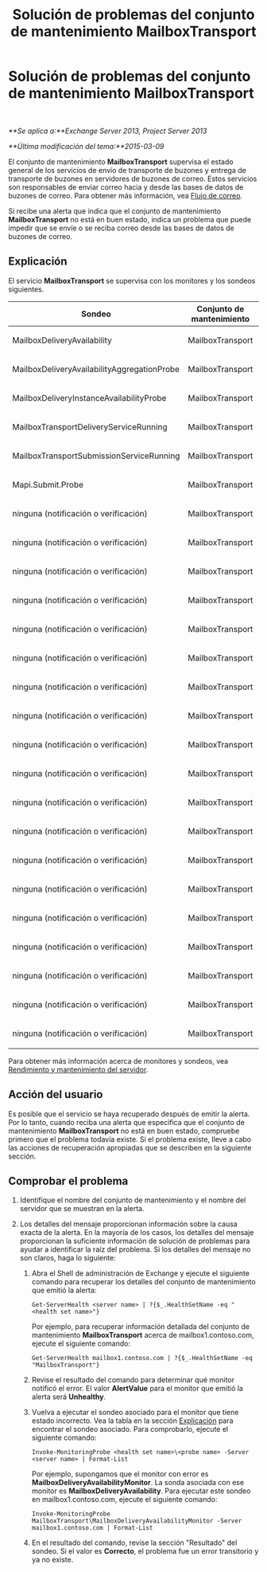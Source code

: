 ﻿---
title: Solución de problemas del conjunto de mantenimiento MailboxTransport
TOCTitle: Solución de problemas del conjunto de mantenimiento MailboxTransport
ms:assetid: 02bfa4cf-6929-437e-bae5-079ea1b92373
ms:mtpsurl: https://technet.microsoft.com/es-es/library/ms.exch.scom.mailboxtransport(v=EXCHG.150)
ms:contentKeyID: 54652477
ms.date: 10/08/2015
mtps_version: v=EXCHG.150
ms.translationtype: HT
---

# Solución de problemas del conjunto de mantenimiento MailboxTransport

 

_**Se aplica a:**Exchange Server 2013, Project Server 2013_

_**Última modificación del tema:**2015-03-09_

El conjunto de mantenimiento **MailboxTransport** supervisa el estado general de los servicios de envío de transporte de buzones y entrega de transporte de buzones en servidores de buzones de correo. Estos servicios son responsables de enviar correo hacia y desde las bases de datos de buzones de correo. Para obtener más información, vea [Flujo de correo](https://technet.microsoft.com/es-es/library/aa996349\(v=exchg.150\)).

Si recibe una alerta que indica que el conjunto de mantenimiento **MailboxTransport** no está en buen estado, indica un problema que puede impedir que se envíe o se reciba correo desde las bases de datos de buzones de correo.

## Explicación

El servicio **MailboxTransport** se supervisa con los monitores y los sondeos siguientes.


<table>
<colgroup>
<col style="width: 33%" />
<col style="width: 33%" />
<col style="width: 33%" />
</colgroup>
<thead>
<tr class="header">
<th>Sondeo</th>
<th>Conjunto de mantenimiento</th>
<th>Monitores asociados</th>
</tr>
</thead>
<tbody>
<tr class="odd">
<td><p>MailboxDeliveryAvailability</p></td>
<td><p>MailboxTransport</p></td>
<td><p>MailboxDeliveryAvailabilityMonitor</p></td>
</tr>
<tr class="even">
<td><p>MailboxDeliveryAvailabilityAggregationProbe</p></td>
<td><p>MailboxTransport</p></td>
<td><p>MailboxDeliveryAvailabilityAggregationMonitor</p></td>
</tr>
<tr class="odd">
<td><p>MailboxDeliveryInstanceAvailabilityProbe</p></td>
<td><p>MailboxTransport</p></td>
<td><p>MailboxDeliveryInstanceAvailabilityMonitor</p></td>
</tr>
<tr class="even">
<td><p>MailboxTransportDeliveryServiceRunning</p></td>
<td><p>MailboxTransport</p></td>
<td><p>MailboxTransportDeliveryServiceRunningMonitor</p></td>
</tr>
<tr class="odd">
<td><p>MailboxTransportSubmissionServiceRunning</p></td>
<td><p>MailboxTransport</p></td>
<td><p>MailboxTransportSubmissionServiceRunningMonitor</p></td>
</tr>
<tr class="even">
<td><p>Mapi.Submit.Probe</p></td>
<td><p>MailboxTransport</p></td>
<td><p>Mapi.Submit.Monitor</p></td>
</tr>
<tr class="odd">
<td><p>ninguna (notificación o verificación)</p></td>
<td><p>MailboxTransport</p></td>
<td><p>CrashEvent.msexchangedelivery</p></td>
</tr>
<tr class="even">
<td><p>ninguna (notificación o verificación)</p></td>
<td><p>MailboxTransport</p></td>
<td><p>CrashEvent.msexchangesubmission</p></td>
</tr>
<tr class="odd">
<td><p>ninguna (notificación o verificación)</p></td>
<td><p>MailboxTransport</p></td>
<td><p>DeliveryBackpressureSustainedTimeMonitor</p></td>
</tr>
<tr class="even">
<td><p>ninguna (notificación o verificación)</p></td>
<td><p>MailboxTransport</p></td>
<td><p>DeliveryInterceptorStoreDriverAgentPctPermFailedMonitor</p></td>
</tr>
<tr class="odd">
<td><p>ninguna (notificación o verificación)</p></td>
<td><p>MailboxTransport</p></td>
<td><p>MailboxTransportUserQuarantineMonitor</p></td>
</tr>
<tr class="even">
<td><p>ninguna (notificación o verificación)</p></td>
<td><p>MailboxTransport</p></td>
<td><p>MBTSubmissionInterceptorSubmissionAgentMonitor</p></td>
</tr>
<tr class="odd">
<td><p>ninguna (notificación o verificación)</p></td>
<td><p>MailboxTransport</p></td>
<td><p>MSExchangeAsstAvgEventProcessingTimeSubmissionMonitor50</p></td>
</tr>
<tr class="even">
<td><p>ninguna (notificación o verificación)</p></td>
<td><p>MailboxTransport</p></td>
<td><p>MSExchangeAsstAvgEventProcessingTimeSubmissionMonitor70</p></td>
</tr>
<tr class="odd">
<td><p>ninguna (notificación o verificación)</p></td>
<td><p>MailboxTransport</p></td>
<td><p>PrivateWorkingSetError.msexchangedelivery</p></td>
</tr>
<tr class="even">
<td><p>ninguna (notificación o verificación)</p></td>
<td><p>MailboxTransport</p></td>
<td><p>PrivateWorkingSetError.msexchangesubmission</p></td>
</tr>
<tr class="odd">
<td><p>ninguna (notificación o verificación)</p></td>
<td><p>MailboxTransport</p></td>
<td><p>PrivateWorkingSetWarning.msexchangedelivery</p></td>
</tr>
<tr class="even">
<td><p>ninguna (notificación o verificación)</p></td>
<td><p>MailboxTransport</p></td>
<td><p>PrivateWorkingSetWarning.msexchangesubmission</p></td>
</tr>
<tr class="odd">
<td><p>ninguna (notificación o verificación)</p></td>
<td><p>MailboxTransport</p></td>
<td><p>ProcessProcessorTimeError.msexchangedelivery</p></td>
</tr>
<tr class="even">
<td><p>ninguna (notificación o verificación)</p></td>
<td><p>MailboxTransport</p></td>
<td><p>ProcessProcessorTimeError.msexchangesubmission</p></td>
</tr>
<tr class="odd">
<td><p>ninguna (notificación o verificación)</p></td>
<td><p>MailboxTransport</p></td>
<td><p>ProcessProcessorTimeWarning.msexchangedelivery</p></td>
</tr>
<tr class="even">
<td><p>ninguna (notificación o verificación)</p></td>
<td><p>MailboxTransport</p></td>
<td><p>ProcessProcessorTimeWarning.msexchangesubmission</p></td>
</tr>
<tr class="odd">
<td><p>ninguna (notificación o verificación)</p></td>
<td><p>MailboxTransport</p></td>
<td><p>SubmissionBackpressureSustainedTimeMonitor</p></td>
</tr>
<tr class="even">
<td><p>ninguna (notificación o verificación)</p></td>
<td><p>MailboxTransport</p></td>
<td><p>SubmissionInterceptorSubmissionAgentPctPermFailedMonitor</p></td>
</tr>
<tr class="odd">
<td><p>ninguna (notificación o verificación)</p></td>
<td><p>MailboxTransport</p></td>
<td><p>TransportDeliveryFailuresDeliveryStoreDriver560Monitor</p></td>
</tr>
</tbody>
</table>


Para obtener más información acerca de monitores y sondeos, vea [Rendimiento y mantenimiento del servidor](https://technet.microsoft.com/es-es/library/jj150551\(v=exchg.150\)).

## Acción del usuario

Es posible que el servicio se haya recuperado después de emitir la alerta. Por lo tanto, cuando reciba una alerta que especifica que el conjunto de mantenimiento **MailboxTransport** no está en buen estado, compruebe primero que el problema todavía existe. Si el problema existe, lleve a cabo las acciones de recuperación apropiadas que se describen en la siguiente sección.

## Comprobar el problema

1.  Identifique el nombre del conjunto de mantenimiento y el nombre del servidor que se muestran en la alerta.

2.  Los detalles del mensaje proporcionan información sobre la causa exacta de la alerta. En la mayoría de los casos, los detalles del mensaje proporcionan la suficiente información de solución de problemas para ayudar a identificar la raíz del problema. Si los detalles del mensaje no son claros, haga lo siguiente:
    
    1.  Abra el Shell de administración de Exchange y ejecute el siguiente comando para recuperar los detalles del conjunto de mantenimiento que emitió la alerta:
        
            Get-ServerHealth <server name> | ?{$_.HealthSetName -eq "<health set name>"}
        
        Por ejemplo, para recuperar información detallada del conjunto de mantenimiento **MailboxTransport** acerca de mailbox1.contoso.com, ejecute el siguiente comando:
        
            Get-ServerHealth mailbox1.contoso.com | ?{$_.HealthSetName -eq "MailboxTransport"}
    
    2.  Revise el resultado del comando para determinar qué monitor notificó el error. El valor **AlertValue** para el monitor que emitió la alerta será **Unhealthy**.
    
    3.  Vuelva a ejecutar el sondeo asociado para el monitor que tiene estado incorrecto. Vea la tabla en la sección [Explicación](troubleshooting-activesync-health-set.md) para encontrar el sondeo asociado. Para comprobarlo, ejecute el siguiente comando:
        
            Invoke-MonitoringProbe <health set name>\<probe name> -Server <server name> | Format-List
        
        Por ejemplo, supongamos que el monitor con error es **MailboxDeliveryAvailabilityMonitor**. La sonda asociada con ese monitor es **MailboxDeliveryAvailability**. Para ejecutar este sondeo en mailbox1.contoso.com, ejecute el siguiente comando:
        
            Invoke-MonitoringProbe MailboxTransport\MailboxDeliveryAvailabilityMonitor -Server mailbox1.contoso.com | Format-List
    
    4.  En el resultado del comando, revise la sección "Resultado" del sondeo. Si el valor es **Correcto**, el problema fue un error transitorio y ya no existe.

